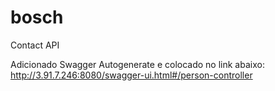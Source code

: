 # bosch
Contact API

Adicionado Swagger Autogenerate e colocado no link abaixo:
http://3.91.7.246:8080/swagger-ui.html#/person-controller
